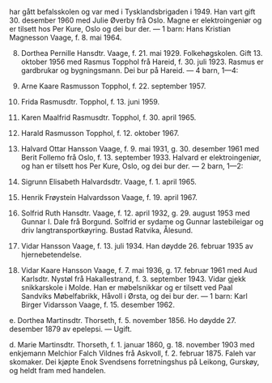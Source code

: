 har gått befalsskolen og var med i Tysklandsbrigaden i 1949. Han vart gift 30. desember 1960 med Julie Øverby frå Oslo. Magne er elektroingeniør og er tilsett hos Per Kure, Oslo og dei bur der. — 1 barn: Hans Kristian Magnesson Vaage, f. 8. mai 1964.

8. Dorthea Pernille Hansdtr. Vaage, f. 21. mai 1929. Folkehøgskolen. Gift 13. oktober 1956 med Rasmus Topphol frå Hareid, f. 30. juli 1923. Rasmus er gardbrukar og bygningsmann. Dei bur på Hareid. — 4 barn, 1—4:

1. Arne Kaare Rasmusson Topphol, f. 22. september 1957.

2. Frida Rasmusdtr. Topphol, f. 13. juni 1959.

3. Karen Maalfrid Rasmusdtr. Topphol, f. 30. april 1965.

4. Harald Rasmusson Topphol, f. 12. oktober 1967.

9. Halvard Ottar Hansson Vaage, f. 9. mai 1931, g. 30. desember 1961 med Berit Follemo frå Oslo, f. 13. september 1933. Halvard er elektroingeniør, og han er tilsett hos Per Kure, Oslo, og dei bur der. — 2 barn, 1—2:

1. Sigrunn Elisabeth Halvardsdtr. Vaage, f. 1. april 1965.

2. Henrik Frøystein Halvardsson Vaage, f. 19. april 1967.

10. Solfrid Ruth Hansdtr. Vaage, f. 12. april 1932, g. 29. august 1953 med Gunnar I. Dale frå Borgund. Solfrid er sydame og Gunnar lastebileigar og driv langtransportkøyring. Bustad Ratvika, Ålesund.

11. Vidar Hansson Vaage, f. 13. juli 1934. Han døydde 26. februar 1935 av hjernebetendelse.

12. Vidar Kaare Hansson Vaage, f. 7. mai 1936, g. 17. februar 1961 med Aud Karlsdtr. Nystøl frå Hakallestrand, f. 3. september 1943. Vidar gjekk snikkarskole i Molde. Han er møbelsnikkar og er tilsett ved Paal Sandviks Møbelfabrikk, Håvoll i Ørsta, og dei bur der. — 1 barn: Karl Birger Vidarsson Vaage, f. 15. desember 1962.

e. Dorthea Martinsdtr. Thorseth, f. 5. november 1856. Ho døydde 27. desember 1879 av epelepsi. — Ugift.

d. Marie Martinsdtr. Thorseth, f. 1. januar 1860, g. 18. november 1903 med enkjemann Melchior Falch Vildnes frå Askvoll, f. 2. februar 1875. Faleh var skomaker. Dei kjøpte Enok Svendsens forretningshus på Leikong, Gurskøy, og heldt fram med handelen.